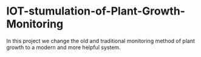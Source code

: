# IOT-stumulation-of-Plant-Growth-Monitoring
In this project we change the old and traditional monitoring method of plant growth to a modern and more helpful system. 
